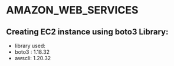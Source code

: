 # AMAZON_WEB_SERVICES

## Creating EC2 instance using boto3 Library:
* library used:
* boto3 : 1.18.32
* awscli: 1.20.32
